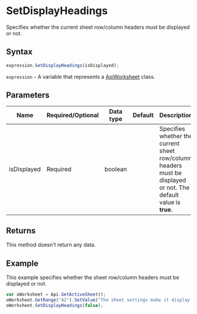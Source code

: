# SetDisplayHeadings

Specifies whether the current sheet row/column headers must be displayed or not.

## Syntax

```javascript
expression.SetDisplayHeadings(isDisplayed);
```

`expression` - A variable that represents a [ApiWorksheet](../ApiWorksheet.md) class.

## Parameters

| **Name** | **Required/Optional** | **Data type** | **Default** | **Description** |
| ------------- | ------------- | ------------- | ------------- | ------------- |
| isDisplayed | Required | boolean |  | Specifies whether the current sheet row/column headers must be displayed or not. The default value is **true**. |

## Returns

This method doesn't return any data.

## Example

This example specifies whether the sheet row/column headers must be displayed or not.

```javascript
var oWorksheet = Api.GetActiveSheet();
oWorksheet.GetRange("A2").SetValue("The sheet settings make it display no row/column headers");
oWorksheet.SetDisplayHeadings(false);
```

